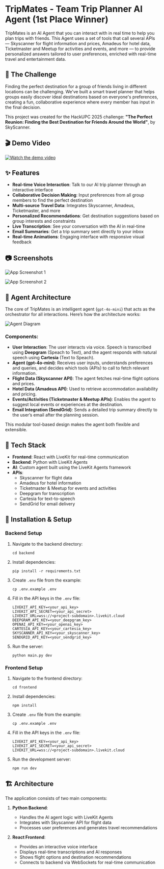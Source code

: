 # TripMates - Team Trip Planner AI Agent (1st Place Winner)

TripMates is an AI Agent that you can interact with in real time to help you plan trips with friends. This Agent uses a set of tools that call several APIs — Skyscanner for flight information and prices, Amadeus for hotel data, Ticketmaster and Meetup for activities and events, and more — to provide personalized answers tailored to user preferences, enriched with real-time travel and entertainment data.

## 🧩 The Challenge

Finding the perfect destination for a group of friends living in different locations can be challenging. We've built a smart travel planner that helps groups easily discover ideal destinations based on everyone's preferences, creating a fun, collaborative experience where every member has input in the final decision.

This project was created for the HackUPC 2025 challenge: **"The Perfect Reunion: Finding the Best Destination for Friends Around the World"**, by SkyScanner.

## 🎬 Demo Video

[![Watch the demo video](https://img.youtube.com/vi/xspPeSBnUK8/maxresdefault.jpg)](https://www.youtube.com/watch?v=xspPeSBnUK8)

## ✨ Features

- **Real-time Voice Interaction**: Talk to our AI trip planner through an interactive interface
- **Collaborative Decision Making**: Input preferences from all group members to find the perfect destination
- **Multi-source Travel Data**: Integrates Skyscanner, Amadeus, Ticketmaster, and more
- **Personalized Recommendations**: Get destination suggestions based on group interests and constraints
- **Live Transcription**: See your conversation with the AI in real-time
- **Email Summaries**: Get a trip summary sent directly to your inbox
- **Real-time Animations**: Engaging interface with responsive visual feedback

## 📷 Screenshots

![App Screenshot 1](images/start-new-trip.png)

![App Screenshot 2](images/trip-planner-agent.png)

## 🧠 Agent Architecture

The core of TripMates is an intelligent agent (`gpt-4o-mini`) that acts as the orchestrator for all interactions. Here’s how the architecture works:

![Agent Diagram](images/agent-diagram.png)

### Components:

- **User Interaction**: The user interacts via voice. Speech is transcribed using **Deepgram** (Speach to Text), and the agent responds with natural speech using **Cartesia** (Text to Speach).
- **Agent (gpt-4o-mini)**: Receives user inputs, understands preferences and queries, and decides which tools (APIs) to call to fetch relevant information.
- **Flight Data (Skyscanner API)**: The agent fetches real-time flight options and prices.
- **Hotel Data (Amadeus API)**: Used to retrieve accommodation availability and pricing.
- **Events/Activities (Ticketmaster & Meetup APIs)**: Enables the agent to suggest local events or experiences at the destination.
- **Email Integration (SendGrid)**: Sends a detailed trip summary directly to the user’s email after the planning session.

This modular tool-based design makes the agent both flexible and extensible.

## 🔧 Tech Stack

- **Frontend**: React with LiveKit for real-time communication
- **Backend**: Python with LiveKit Agents
- **AI**: Custom agent built using the LiveKit Agents framework
- **APIs**: 
  - Skyscanner for flight data  
  - Amadeus for hotel information  
  - Ticketmaster & Meetup for events and activities  
  - Deepgram for transcription  
  - Cartesia for text-to-speech  
  - SendGrid for email delivery

## 🚀 Installation & Setup

### Backend Setup

1. Navigate to the backend directory:
   ```
   cd backend
   ```

2. Install dependencies:
   ```
   pip install -r requirements.txt
   ```

3. Create `.env` file from the example:
   ```
   cp .env.example .env
   ```

4. Fill in the API keys in the `.env` file:
   ```
   LIVEKIT_API_KEY=<your_api_key>
   LIVEKIT_API_SECRET=<your_api_secret>
   LIVEKIT_URL=wss://<project-subdomain>.livekit.cloud
   DEEPGRAM_API_KEY=<your_deepgram_key>
   OPENAI_API_KEY=<your_openai_key>
   CARTESIA_API_KEY=<your_cartesia_key>
   SKYSCANNER_API_KEY=<your_skyscanner_key>
   SENDGRID_API_KEY=<your_sendgrid_key>
   ```

5. Run the server:
   ```
   python main.py dev
   ```

### Frontend Setup

1. Navigate to the frontend directory:
   ```
   cd frontend
   ```

2. Install dependencies:
   ```
   npm install
   ```

3. Create `.env` file from the example:
   ```
   cp .env.example .env
   ```

4. Fill in the API keys in the `.env` file:
   ```
   LIVEKIT_API_KEY=<your_api_key>
   LIVEKIT_API_SECRET=<your_api_secret>
   LIVEKIT_URL=wss://<project-subdomain>.livekit.cloud
   ```

5. Run the development server:
   ```
   npm run dev
   ```

## 🏗️ Architecture

The application consists of two main components:

1. **Python Backend**: 
   - Handles the AI agent logic with LiveKit Agents
   - Integrates with Skyscanner API for flight data
   - Processes user preferences and generates travel recommendations

2. **React Frontend**:
   - Provides an interactive voice interface
   - Displays real-time transcriptions and AI responses
   - Shows flight options and destination recommendations
   - Connects to backend via WebSockets for real-time communication
